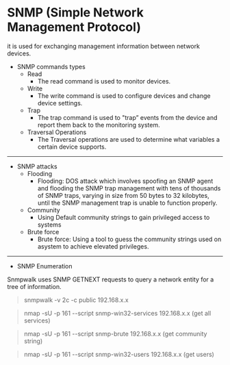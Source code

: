# SNMP (Simple Network Management Protocol)

it is used for exchanging management information between network devices.

* SNMP commands types
  - Read
    - The read command is used to monitor devices.
  - Write
    - The write command is used to configure devices and change device settings.
  - Trap
    - The trap command is used to "trap” events from the device and report them back to the monitoring system.
  - Traversal Operations
    - The Traversal operations are used to determine what variables a certain device supports.

---

* SNMP attacks
  - Flooding
    - Flooding: DOS attack which involves spoofing an SNMP agent and flooding the SNMP trap management with tens of thousands of SNMP traps, varying in size from 50 bytes to 32 kilobytes, until the SNMP management trap is unable to function properly.
  - Community
    - Using Default community strings to gain privileged access to systems
  - Brute force
    - Brute force: Using a tool to guess the community strings used on asystem to achieve elevated privileges. 

---

* SNMP Enumeration

Snmpwalk uses SNMP GETNEXT requests to query a network entity for a tree of information.

> snmpwalk -v 2c -c public 192.168.x.x 

> nmap -sU -p 161 --script snmp-win32-services 192.168.x.x          (get all services)

> nmap -sU -p 161 --script snmp-brute 192.168.x.x                   (get community string)

> nmap -sU -p 161 --script snmp-win32-users 192.168.x.x              (get users)



